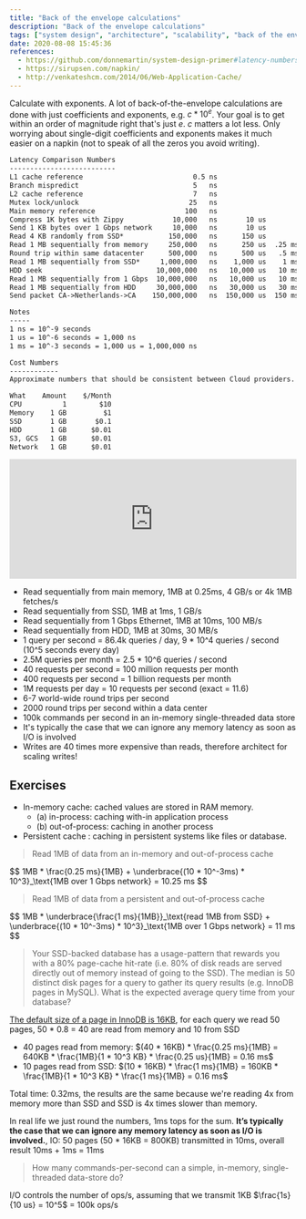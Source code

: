 ```yaml
---
title: "Back of the envelope calculations"
description: "Back of the envelope calculations"
tags: ["system design", "architecture", "scalability", "back of the envelope"]
date: 2020-08-08 15:45:36
references:
  - https://github.com/donnemartin/system-design-primer#latency-numbers-every-programmer-should-know
  - https://sirupsen.com/napkin/
  - http://venkateshcm.com/2014/06/Web-Application-Cache/
---
```


Calculate with exponents. A lot of back-of-the-envelope calculations are done with just coefficients and exponents, e.g. $c * 10^e$.
Your goal is to get within an order of magnitude right that's just $e$. $c$ matters a lot less.
Only worrying about single-digit coefficients and exponents makes it much easier on a napkin (not to speak of all the zeros you avoid writing).

```markdown
Latency Comparison Numbers
--------------------------
L1 cache reference                           0.5 ns
Branch mispredict                            5   ns
L2 cache reference                           7   ns                      14x L1 cache
Mutex lock/unlock                           25   ns
Main memory reference                      100   ns                      20x L2 cache, 200x L1 cache
Compress 1K bytes with Zippy            10,000   ns       10 us
Send 1 KB bytes over 1 Gbps network     10,000   ns       10 us
Read 4 KB randomly from SSD*           150,000   ns      150 us          ~1GB/sec SSD
Read 1 MB sequentially from memory     250,000   ns      250 us  .25 ms
Round trip within same datacenter      500,000   ns      500 us   .5 ms
Read 1 MB sequentially from SSD*     1,000,000   ns    1,000 us    1 ms  ~1GB/sec SSD, 4X memory
HDD seek                            10,000,000   ns   10,000 us   10 ms  20x datacenter roundtrip
Read 1 MB sequentially from 1 Gbps  10,000,000   ns   10,000 us   10 ms  40x memory, 10X SSD
Read 1 MB sequentially from HDD     30,000,000   ns   30,000 us   30 ms 120x memory, 30X SSD
Send packet CA->Netherlands->CA    150,000,000   ns  150,000 us  150 ms

Notes
-----
1 ns = 10^-9 seconds
1 us = 10^-6 seconds = 1,000 ns
1 ms = 10^-3 seconds = 1,000 us = 1,000,000 ns

Cost Numbers
------------
Approximate numbers that should be consistent between Cloud providers.

What	Amount	  $/Month
CPU          1	      $10
Memory	  1 GB	       $1
SSD	      1 GB	     $0.1
HDD  	  1 GB	    $0.01
S3, GCS   1 GB	    $0.01
Network	  1 GB	    $0.01
```

<iframe src="https://instacalc.com/53733/embed" width="100%" height="210" frameborder="0"></iframe>

- Read sequentially from main memory, 1MB at 0.25ms, 4 GB/s or 4k 1MB fetches/s
- Read sequentially from SSD, 1MB at 1ms, 1 GB/s
- Read sequentially from 1 Gbps Ethernet, 1MB at 10ms, 100 MB/s
- Read sequentially from HDD, 1MB at 30ms, 30 MB/s
- 1 query per second = 86.4k queries / day, 9 * 10^4 queries / second (10^5 seconds every day)
- 2.5M queries per month = 2.5 * 10^6 queries / second
- 40 requests per second = 100 million requests per month
- 400 requests per second = 1 billion requests per month
- 1M requests per day = 10 requests per second (exact = 11.6)
- 6-7 world-wide round trips per second
- 2000 round trips per second within a data center
- 100k commands per second in an in-memory single-threaded data store
- It's typically the case that we can ignore any memory latency as soon as I/O is involved
- Writes are 40 times more expensive than reads, therefore architect for scaling writes!

## Exercises

- In-memory cache: cached values are stored in RAM memory.
  - (a) in-process: caching with-in application process
  - (b) out-of-process: caching in another process
- Persistent cache : caching in persistent systems like files or database.

> Read 1MB of data from an in-memory and out-of-process cache

<div>$$
1MB * \frac{0.25 ms}{1MB} + \underbrace{(10 * 10^-3ms) * 10^3}_\text{1MB over 1 Gbps network} = 10.25 ms
$$</div>

> Read 1MB of data from a persistent and out-of-process cache

<div>$$
1MB * \underbrace{\frac{1 ms}{1MB}}_\text{read 1MB from SSD} + \underbrace{(10 * 10^-3ms) * 10^3}_\text{1MB over 1 Gbps network} = 11 ms
$$</div>

> Your SSD-backed database has a usage-pattern that rewards you with a 80% page-cache hit-rate
 (i.e. 80% of disk reads are served directly out of memory instead of going to the SSD).
 The median is 50 distinct disk pages for a query to gather its query results (e.g. InnoDB pages in MySQL).
  What is the expected average query time from your database?

[The default size of a page in InnoDB is 16KB](https://www.percona.com/blog/2006/06/04/innodb-page-size/),
for each query we read 50 pages, 50 * 0.8 = 40 are read from memory and 10 from SSD

- 40 pages read from memory: $(40 * 16KB) * \frac{0.25 ms}{1MB} = 640KB * \frac{1MB}{1 * 10^3 KB} * \frac{0.25 us}{1MB} = 0.16 ms$
- 10 pages read from SSD: $(10 * 16KB) * \frac{1 ms}{1MB} = 160KB * \frac{1MB}{1 * 10^3 KB} * \frac{1 ms}{1MB} = 0.16 ms$

Total time: 0.32ms, the results are the same because we're reading 4x from memory more than SSD and SSD is 4x times slower than memory.

In real life we just round the numbers, 1ms tops for the sum. **It’s typically the case that we can ignore any memory latency as soon as I/O is involved.**,
IO: 50 pages (50 * 16KB = 800KB) transmitted in 10ms, overall result 10ms + 1ms = 11ms

> How many commands-per-second can a simple, in-memory, single-threaded data-store do?

I/O controls the number of ops/s, assuming that we transmit 1KB $\frac{1s}{10 us} = 10^5$ = 100k ops/s
